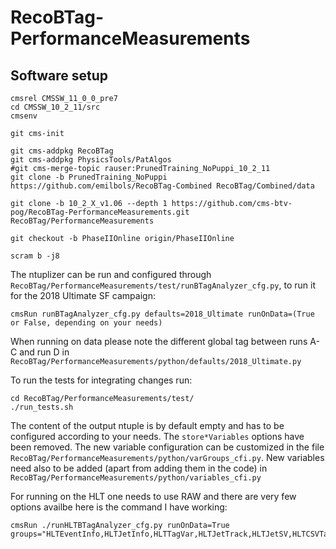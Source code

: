 # RecoBTag-PerformanceMeasurements

## Software setup

```
cmsrel CMSSW_11_0_0_pre7
cd CMSSW_10_2_11/src
cmsenv

git cms-init

git cms-addpkg RecoBTag
git cms-addpkg PhysicsTools/PatAlgos
#git cms-merge-topic rauser:PrunedTraining_NoPuppi_10_2_11
git clone -b PrunedTraining_NoPuppi https://github.com/emilbols/RecoBTag-Combined RecoBTag/Combined/data

git clone -b 10_2_X_v1.06 --depth 1 https://github.com/cms-btv-pog/RecoBTag-PerformanceMeasurements.git RecoBTag/PerformanceMeasurements

git checkout -b PhaseIIOnline origin/PhaseIIOnline

scram b -j8

```

The ntuplizer can be run and configured through ```RecoBTag/PerformanceMeasurements/test/runBTagAnalyzer_cfg.py```, to run it for the 2018 Ultimate SF campaign:

```
cmsRun runBTagAnalyzer_cfg.py defaults=2018_Ultimate runOnData=(True or False, depending on your needs)
```

When running on data please note the different global tag between runs A-C and run D in ```RecoBTag/PerformanceMeasurements/python/defaults/2018_Ultimate.py```

To run the tests for integrating changes run:

```
cd RecoBTag/PerformanceMeasurements/test/
./run_tests.sh
```
The content of the output ntuple is by default empty and has to be configured according to your needs. The ```store*Variables``` options have been removed.
The new variable configuration can be customized in the file ```RecoBTag/PerformanceMeasurements/python/varGroups_cfi.py```.
New variables need also to be added (apart from adding them in the code) in ```RecoBTag/PerformanceMeasurements/python/variables_cfi.py```


For running on the HLT one needs to use RAW and there are very few options availbe here is the command I have working:

```
cmsRun ./runHLTBTagAnalyzer_cfg.py runOnData=True groups="HLTEventInfo,HLTJetInfo,HLTTagVar,HLTJetTrack,HLTJetSV,HLTCSVTagVar"
```
